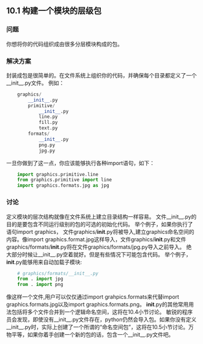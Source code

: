 ## 10.1 构建一个模块的层级包 ##
### 问题 ###
你想将你的代码组织成由很多分层模块构成的包。
### 解决方案 ###
封装成包是很简单的。在文件系统上组织你的代码，并确保每个目录都定义了一个__init__.py文件。
例如：
```python
    graphics/
        __init__.py
        primitive/
            __init__.py
            line.py
            fill.py
            text.py
        formats/
            __init__.py
            png.py
            jpg.py

```
一旦你做到了这一点，你应该能够执行各种import语句，如下：
```python
    import graphics.primitive.line
    from graphics.primitive import line
    import graphics.formats.jpg as jpg

```
### 讨论 ###
定义模块的层次结构就像在文件系统上建立目录结构一样容易。
文件__init__.py的目的是要包含不同运行级别的包的可选的初始化代码。
举个例子，如果你执行了语句import graphics， 文件graphics/__init__.py将被导入,建立graphics命名空间的内容。像import graphics.format.jpg这样导入，文件graphics/__init__.py和文件graphics/formats/__init__.py将在文件graphics/formats/jpg.py导入之前导入。
绝大部分时候让__init__.py空着就好。但是有些情况下可能包含代码。
举个例子，__init__.py能够用来自动加载子模块:
```python
    # graphics/formats/__init__.py
    from . import jpg
    from . import png


```
像这样一个文件,用户可以仅仅通过import grahpics.formats来代替import graphics.formats.jpg以及import graphics.formats.png。
__init__.py的其他常用用法包括将多个文件合并到一个逻辑命名空间，这将在10.4小节讨论。
敏锐的程序员会发现，即使没有__init__.py文件存在，python仍然会导入包。如果你没有定义__init__.py时，实际上创建了一个所谓的“命名空间包”，这将在10.5小节讨论。万物平等，如果你着手创建一个新的包的话，包含一个__init__.py文件吧。
